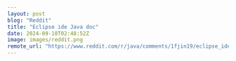 ```yaml
---
layout: post
blog: "Reddit"
title: "Eclipse ide Java doc"
date: 2024-09-18T02:48:52Z
image: images/reddit.png
remote_url: "https://www.reddit.com/r/java/comments/1fjin19/eclipse_ide_java_doc/"
---
```

